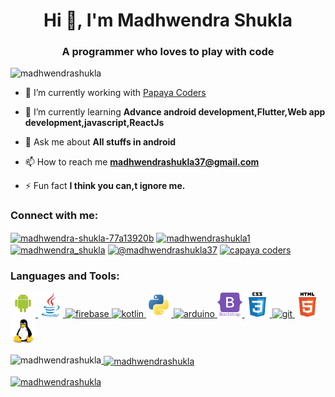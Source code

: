 <h1 align="center">Hi 👋, I'm Madhwendra Shukla</h1>
<h3 align="center">A programmer who loves to play with code</h3>

<p align="left"> <img src="https://komarev.com/ghpvc/?username=madhwendrashukla&label=Profile%20views&color=0e75b6&style=flat" alt="madhwendrashukla" /> </p>

- 🔭 I’m currently working with [Papaya Coders](https://papayacoders.in/)

- 🌱 I’m currently learning **Advance android development,Flutter,Web app development,javascript,ReactJs**

- 💬 Ask me about **All stuffs in android**

- 📫 How to reach me **madhwendrashukla37@gmail.com**

- ⚡ Fun fact **I think you can,t ignore me.**

<h3 align="left">Connect with me:</h3>
<p align="left">
<a href="https://linkedin.com/in/madhwendra-shukla-77a13920b" target="blank"><img align="center" src="https://raw.githubusercontent.com/rahuldkjain/github-profile-readme-generator/master/src/images/icons/Social/linked-in-alt.svg" alt="madhwendra-shukla-77a13920b" height="30" width="40" /></a>
<a href="https://fb.com/madhwendrashukla1" target="blank"><img align="center" src="https://raw.githubusercontent.com/rahuldkjain/github-profile-readme-generator/master/src/images/icons/Social/facebook.svg" alt="madhwendrashukla1" height="30" width="40" /></a>
<a href="https://instagram.com/madhwendra_shukla" target="blank"><img align="center" src="https://raw.githubusercontent.com/rahuldkjain/github-profile-readme-generator/master/src/images/icons/Social/instagram.svg" alt="madhwendra_shukla" height="30" width="40" /></a>
<a href="https://medium.com/@madhwendrashukla37" target="blank"><img align="center" src="https://raw.githubusercontent.com/rahuldkjain/github-profile-readme-generator/master/src/images/icons/Social/medium.svg" alt="@madhwendrashukla37" height="30" width="40" /></a>
<a href="https://www.youtube.com/c/papaya coders" target="blank"><img align="center" src="https://raw.githubusercontent.com/rahuldkjain/github-profile-readme-generator/master/src/images/icons/Social/youtube.svg" alt="capaya coders" height="30" width="40" /></a>
</p>

<h3 align="left">Languages and Tools:</h3>
<p align="left"> <a href="https://developer.android.com" target="_blank" rel="noreferrer"> <img src="https://raw.githubusercontent.com/devicons/devicon/master/icons/android/android-original-wordmark.svg" alt="android" width="40" height="40"/> </a> 
   </a> <a href="https://www.java.com" target="_blank" rel="noreferrer"> <img src="https://raw.githubusercontent.com/devicons/devicon/master/icons/java/java-original.svg" alt="java" width="40" height="40"/> </a>
   </a> <a href="https://firebase.google.com/" target="_blank" rel="noreferrer"> <img src="https://www.vectorlogo.zone/logos/firebase/firebase-icon.svg" alt="firebase" width="40" height="40"/> </a>
   <a href="https://kotlinlang.org" target="_blank" rel="noreferrer"> <img src="https://www.vectorlogo.zone/logos/kotlinlang/kotlinlang-icon.svg" alt="kotlin" width="40" height="40"/>
   </a> <a href="https://www.python.org" target="_blank" rel="noreferrer"> <img src="https://raw.githubusercontent.com/devicons/devicon/master/icons/python/python-original.svg" alt="python" width="40" height="40"/> </a>
  <a href="https://www.arduino.cc/" target="_blank" rel="noreferrer"> <img src="https://cdn.worldvectorlogo.com/logos/arduino-1.svg" alt="arduino" width="40" height="40"/> </a> <a href="https://getbootstrap.com" target="_blank" rel="noreferrer"> <img src="https://raw.githubusercontent.com/devicons/devicon/master/icons/bootstrap/bootstrap-plain-wordmark.svg" alt="bootstrap" width="40" height="40"/> </a> <a href="https://www.w3schools.com/css/" target="_blank" rel="noreferrer"> <img src="https://raw.githubusercontent.com/devicons/devicon/master/icons/css3/css3-original-wordmark.svg" alt="css3" width="40" height="40"/>  <a href="https://git-scm.com/" target="_blank" rel="noreferrer"> <img src="https://www.vectorlogo.zone/logos/git-scm/git-scm-icon.svg" alt="git" width="40" height="40"/> </a> <a href="https://www.w3.org/html/" target="_blank" rel="noreferrer"> <img src="https://raw.githubusercontent.com/devicons/devicon/master/icons/html5/html5-original-wordmark.svg" alt="html5" width="40" height="40"/>  </a> <a href="https://www.linux.org/" target="_blank" rel="noreferrer"> <img src="https://raw.githubusercontent.com/devicons/devicon/master/icons/linux/linux-original.svg" alt="linux" width="40" height="40"/>  </p>

<p><img align="left" src="https://github-readme-stats.vercel.app/api/top-langs?username=madhwendrashukla&show_icons=true&locale=en&layout=compact" alt="madhwendrashukla" /></p>

<p>&nbsp;<img align="center" src="https://github-readme-stats.vercel.app/api?username=madhwendrashukla&show_icons=true&locale=en" alt="madhwendrashukla" /></p>

<p><img align="center" src="https://github-readme-streak-stats.herokuapp.com/?user=madhwendrashukla&" alt="madhwendrashukla" /></p>

